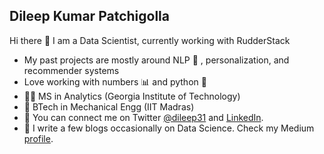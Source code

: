 ## Dileep Kumar Patchigolla

Hi there 👋 I am a Data Scientist, currently working with RudderStack


- My past projects are mostly around NLP 💬 , personalization, and recommender systems
- Love working with numbers 📊 and python 🐍
- 👨‍🎓 MS in Analytics (Georgia Institute of Technology)
- 🏫 BTech in Mechanical Engg (IIT Madras)
- 🔗 You can connect me on Twitter [@dileep31](https://twitter.com/dileep31) and [LinkedIn](https://www.linkedin.com/in/dileep-kumar-a747371b/).
- 📢 I write a few blogs occasionally on Data Science. Check my Medium [profile](https://medium.com/@dileep.patchigolla/).
 
<!--
**dpatchigolla/dpatchigolla** is a ✨ _special_ ✨ repository because its `README.md` (this file) appears on your GitHub profile.

Here are some ideas to get you started:

- 🔭 I’m currently working on ...
- 🌱 I’m currently learning ...
- 👯 I’m looking to collaborate on ...
- 🤔 I’m looking for help with ...
- 💬 Ask me about ...
- 📫 How to reach me: ...
- 😄 Pronouns: ...
- ⚡ Fun fact: ...
-->
